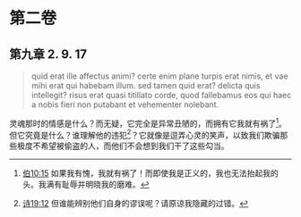 # 第二卷
## 第九章 2. 9. 17

> quid erat ille affectus animi? certe enim plane turpis erat nimis, et vae mihi erat qui habebam illum. sed tamen quid erat? delicta quis intellegit? risus erat quasi titillato corde, quod fallebamus eos qui haec a nobis fieri non putabant et vehementer nolebant.

灵魂那时的情感是什么？而无疑，它完全是异常丑陋的，而拥有它我就有祸了[^1]。但它究竟是什么？谁理解他的违犯[^2]？它就像是逗弄心灵的笑声，以致我们欺骗那些极度不希望被偷盗的人，而他们不会想到我们干了这些勾当。

[^1]: [伯10:15](https://biblehub.com/job/10-15.htm) 如果我有愧，我就有祸了！而即使我是正义的，我也无法抬起我的头。我满有耻辱并明晓我的磨难。

[^2]: [诗19:12](https://biblehub.com/psalms/19-12.htm) 但谁能辨别他们自身的谬误呢？请原谅我隐藏的过错。